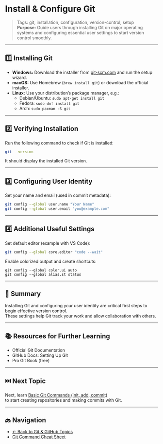 # Install & Configure Git

> Tags: git, installation, configuration, version-control, setup  
> **Purpose:** Guide users through installing Git on major operating systems and configuring essential user settings to start version control smoothly.

---

## 1️⃣ Installing Git

- **Windows:** Download the installer from [git-scm.com](https://git-scm.com/download/win) and run the setup wizard.  
- **macOS:** Use Homebrew (`brew install git`) or download the official installer.  
- **Linux:** Use your distribution’s package manager, e.g.:  
  - Debian/Ubuntu: `sudo apt-get install git`  
  - Fedora: `sudo dnf install git`  
  - Arch: `sudo pacman -S git`

---

## 2️⃣ Verifying Installation

Run the following command to check if Git is installed:

```bash
git --version
```

It should display the installed Git version.

---

## 3️⃣ Configuring User Identity

Set your name and email (used in commit metadata):

```bash
git config --global user.name "Your Name"
git config --global user.email "you@example.com"
```

---

## 4️⃣ Additional Useful Settings

Set default editor (example with VS Code):

```bash
git config --global core.editor "code --wait"
```

Enable colorized output and create shortcuts:

```base
git config --global color.ui auto
git config --global alias.st status
```

---

## 🧾 Summary

Installing Git and configuring your user identity are critical first steps to begin effective version control.  
These settings help Git track your work and allow collaboration with others.

---

## 📚 Resources for Further Learning

- Official Git Documentation  
- GitHub Docs: Setting Up Git  
- Pro Git Book (free)  

---

## ⏭️ Next Topic

Next, learn [Basic Git Commands (init, add, commit)](03-basic-commands.md)  
to start creating repositories and making commits with Git.

---

## 🔙 Navigation

- [← Back to Git & GitHub Topics](README.md)
- [Git Command Cheat Sheet](cheat-sheet.md)
